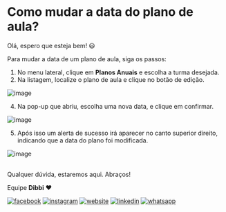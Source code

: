 # Como mudar a data do plano de aula?

Olá, espero que esteja bem! :smiley:

Para mudar a data de um plano de aula, siga os passos:

1. No menu lateral, clique em **Planos Anuais** e escolha a turma desejada.
2. Na listagem, localize o plano de aula e clique no botão de edição.

![image](https://user-images.githubusercontent.com/94073830/189203425-d7075f54-7a22-4171-a511-8ccb2422311f.png)

4. Na pop-up que abriu, escolha uma nova data, e clique em confirmar.

![image](https://user-images.githubusercontent.com/94073830/189203870-56ef97eb-f68b-49ec-a72a-4cc68042f756.png)

5. Após isso um alerta de sucesso irá aparecer no canto superior direito, indicando que a data do plano foi modificada.

![image](https://user-images.githubusercontent.com/94073830/189204132-b885c894-8ccc-4e76-9ef0-68461ecf1715.png)


<br>Qualquer dúvida, estaremos aqui. Abraços!

Equipe **Dibbi** :heart:

[![facebook][1.1]][1]
[![instagram][2.1]][2]
[![website][3.1]][3]
[![linkedin][4.1]][4]
[![whatsapp][5.1]][5]

[1.1]: /icon.facebook.png (Siga nosso Instagram)   
[2.1]: /icon.instagram.png (Curta nossa Fanpage) 
[3.1]: /icon.website.png (Acesse nosso site)  
[4.1]: /icon.linkedin.png (Acompanhe nosso Linkedin)
[5.1]: /icon.whatsapp.png (Fale pelo Whatsapp)

[1]: https://www.facebook.com/dibbi.plataforma
[2]: https://www.instagram.com/dibbi.plataforma
[3]: https://dibbi.com.br
[4]: https://www.linkedin.com/company/dibbi-plataforma
[5]: https://api.whatsapp.com/send?phone=5585991077098&text=Ol%C3%A1,%20estou%20vindo%20do%20site%20e%20gostaria%20de%20mais%20informa%C3%A7%C3%B5es%20sobre%20a%20Dibbi

